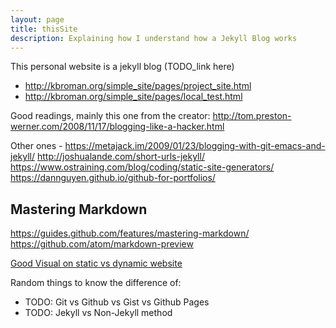 ```yaml
---
layout: page
title: thisSite
description: Explaining how I understand how a Jekyll Blog works
---
```


This personal website is a jekyll blog (TODO_link here)
- http://kbroman.org/simple_site/pages/project_site.html
- http://kbroman.org/simple_site/pages/local_test.html

Good readings, mainly this one from the creator: http://tom.preston-werner.com/2008/11/17/blogging-like-a-hacker.html

Other ones - https://metajack.im/2009/01/23/blogging-with-git-emacs-and-jekyll/
http://joshualande.com/short-urls-jekyll/
https://www.ostraining.com/blog/coding/static-site-generators/
https://dannguyen.github.io/github-for-portfolios/


## Mastering Markdown
https://guides.github.com/features/mastering-markdown/
https://github.com/atom/markdown-preview

[Good Visual on static vs dynamic website](http://nilclass.com/courses/what-is-a-static-website/#1)

Random things to know the difference of:

- TODO: Git vs Github vs Gist vs Github Pages
- TODO: Jekyll vs Non-Jekyll method


